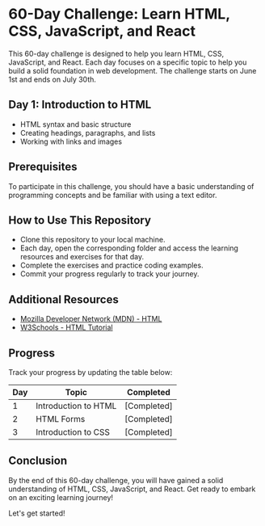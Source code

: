 # 60-Day Challenge: Learn HTML, CSS, JavaScript, and React

This 60-day challenge is designed to help you learn HTML, CSS, JavaScript, and React. Each day focuses on a specific topic to help you build a solid foundation in web development. The challenge starts on June 1st and ends on July 30th.

## Day 1: Introduction to HTML
- HTML syntax and basic structure
- Creating headings, paragraphs, and lists
- Working with links and images

<!-- Include similar sections for each day -->

## Prerequisites
To participate in this challenge, you should have a basic understanding of programming concepts and be familiar with using a text editor.

## How to Use This Repository
- Clone this repository to your local machine.
- Each day, open the corresponding folder and access the learning resources and exercises for that day.
- Complete the exercises and practice coding examples.
- Commit your progress regularly to track your journey.

## Additional Resources
- [Mozilla Developer Network (MDN) - HTML](https://developer.mozilla.org/en-US/docs/Web/HTML)
- [W3Schools - HTML Tutorial](https://www.w3schools.com/html/)

## Progress
Track your progress by updating the table below:

| Day | Topic | Completed |
|----|--------|-----------|
| 1  | Introduction to HTML | [Completed] |
| 2  | HTML Forms           | [Completed] |
| 3  | Introduction to CSS  | [Completed] |

## Conclusion
By the end of this 60-day challenge, you will have gained a solid understanding of HTML, CSS, JavaScript, and React. Get ready to embark on an exciting learning journey!

Let's get started!

